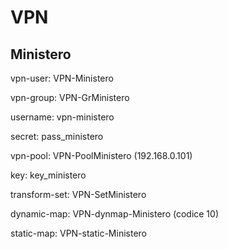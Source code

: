 # VPN

## Ministero

vpn-user: VPN-Ministero

vpn-group: VPN-GrMinistero

username: vpn-ministero

secret: pass_ministero

vpn-pool: VPN-PoolMinistero (192.168.0.101)

key: key_ministero

transform-set: VPN-SetMinistero

dynamic-map: VPN-dynmap-Ministero (codice 10)

static-map: VPN-static-Ministero
